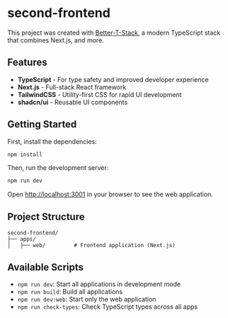 # second-frontend

This project was created with [Better-T-Stack](https://github.com/AmanVarshney01/create-better-t-stack), a modern TypeScript stack that combines Next.js, and more.

## Features

- **TypeScript** - For type safety and improved developer experience
- **Next.js** - Full-stack React framework
- **TailwindCSS** - Utility-first CSS for rapid UI development
- **shadcn/ui** - Reusable UI components

## Getting Started

First, install the dependencies:

```bash
npm install
```


Then, run the development server:

```bash
npm run dev
```

Open [http://localhost:3001](http://localhost:3001) in your browser to see the web application.



## Project Structure

```
second-frontend/
├── apps/
│   ├── web/         # Frontend application (Next.js)
```

## Available Scripts

- `npm run dev`: Start all applications in development mode
- `npm run build`: Build all applications
- `npm run dev:web`: Start only the web application
- `npm run check-types`: Check TypeScript types across all apps

